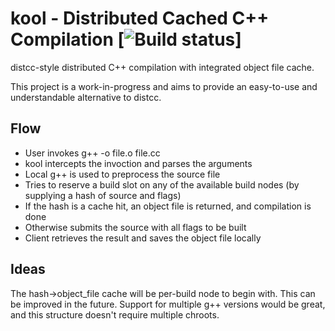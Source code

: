 # kool - Distributed Cached C++ Compilation [![Build status](https://travis-ci.org/davnils/kool.svg)]

distcc-style distributed C++ compilation with integrated object file cache.

This project is a work-in-progress and aims to provide an easy-to-use and understandable alternative to distcc.

## Flow

* User invokes g++ -o file.o file.cc
* kool intercepts the invoction and parses the arguments
* Local g++ is used to preprocess the source file
* Tries to reserve a build slot on any of the available build nodes (by supplying a hash of source and flags)
* If the hash is a cache hit, an object file is returned, and compilation is done
* Otherwise submits the source with all flags to be built
* Client retrieves the result and saves the object file locally

## Ideas

The hash->object_file cache will be per-build node to begin with. This can be improved in the future.
Support for multiple g++ versions would be great, and this structure doesn't require multiple chroots.
